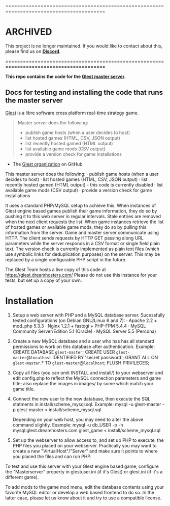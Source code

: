 
========================================================================================

ARCHIVED
========
This project is no longer maintained. If you would like to contact about this, please find us on **[Discord](https://discord.gg/es3EyBB)**.

========================================================================================

**This repo contains the code for the [Glest master server](https://glest.dreamhosters.com/).**

## Docs for testing and installing the code that runs the master server

[Glest](https://glest.io) is a libre software cross
platform real-time strategy game.

> Master server does the following:
> * publish game hosts (when a user decides to host)
> * list hosted games (HTML, CSV, JSON output)
> * list recently hosted gamed (HTML output)
> * list available game mods (CSV output)
> * provide a version check for game installations

 * The [Glest organization](https://github.com/Glest) on GitHub

This master server does the following:
· publish game hosts (when a user decides to host)
· list hosted games (HTML, CSV, JSON output)
· list recently hosted gamed (HTML output) - this code is currently disabled
· list available game mods (CSV output)
· provide a version check for game installations

It uses a standard PHP/MySQL setup to achieve this. When instances of Glest
engine based games publish their game information, they do so by pushing it to
this web server in regular intervals. Stale entries are removed when the next
client requests the list. When game instances retrieve the list of hosted games
or available game mods, they do so by pulling this information from the server.
Game and master server communicate using HTTP. The client sends requests by
HTTP GET passing along URL parameters while the server responds in a CSV format
or single field plain text. The version check is currently implemented as plain
text files (which use symbolic links for deduplication purposes) on the server.
This may be replaced by a single configurable PHP script in the future.

The Glest Team hosts a live copy of this code at
  https://glest.dreamhosters.com/
Please do not use this instance for your tests, but set up a copy of your own.

# Installation

1. Setup a web server with PHP and a MySQL database server.
   Sucessfully tested configurations (on Debian GNU/Linux 6 and 7):
   · Apache 2.2 + mod_php 5.3.3
   · Nginx 1.2.1 + fastcgi + PHP-FPM 5.4.4
   · MySQL Community Server/Edition 5.1 (Oracle)
   · MySQL Server 5.5 (Percona)

2. Create a new MySQL database and a user who has has all standard permissions
   to work on this database after authentication.
   Example:
   CREATE DATABASE `glest-master`;
   CREATE USER `glest-master`@`localhost` IDENTIFIED BY 'secret password';
   GRANT ALL ON `glest-master`.* TO `glest-master`@`localhost`;
   FLUSH PRIVILEGES;

3. Copy all files (you can omit INSTALL and install/) to your webserver and
   edit config.php to reflect the MySQL connection parameters and game title;
   also replace the images in images/ by some which match your game title.

4. Connect the new user to the new database, then execute the SQL statments in
   install/scheme_mysql.sql.
   Example:
   mysql -u glest-master -p glest-master < install/scheme_mysql.sql

   Depending on your web host, you may need to alter the above command slightly.
   Example:
   mysql -u db_USER -p -h mysql.glest.dreamhosters.com glest_game < install/scheme_mysql.sql

5. Set up the webserver to allow access to, and set up PHP to execute, the
   PHP files you placed on your webserver. Practically you may want to create
   a new "VirtualHost"/"Server" and make sure it points to where you placed
   the files and can run PHP.

To test and use this server with your Glest engine based game, configure
the "Masterserver" property in glestuser.ini (if it's Glest) or glest.ini
(if it's a different game).

To add mods to the game mod menu, edit the database contents using your
favorite MySQL editor or develop a web based frontend to do so. In the latter
case, please let us know about it and try to use a compatible license.
